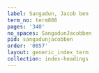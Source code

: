 ```yaml
---
label: Sangadun, Jacob ben
term_no: term886
pages: '340'
no_spaces: SangadunJacobben
pid: sangadunjacobben
order: '0857'
layout: generic_index_term
collection: index-headings
---
```

